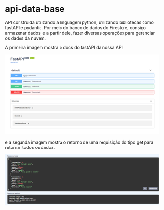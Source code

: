 # api-data-base
API construída utilizando a linguagem python, utilizando bibliotecas como fastAPI e pydantic.  Por meio do banco de dados do Firestore, consigo armazenar dados, e a partir dele, fazer diversas operações para gerenciar os dados da nuvem. 

A primeira imagem mostra o docs do fastAPI da nossa API:

![alt text](https://github.com/PhellipePalitot/api-data-base/blob/main/imagens/fastapi.png)

e a segunda imagem mostra o retorno de uma requisição do tipo get para retornar todos os dados:

![alt text](https://github.com/PhellipePalitot/api-data-base/blob/main/imagens/fastapi2.png)
